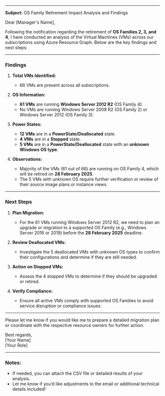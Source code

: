 
---

**Subject:** OS Family Retirement Impact Analysis and Findings  

Dear [Manager's Name],  

Following the notification regarding the retirement of **OS Families 2, 3, and 4**, I have conducted an analysis of the Virtual Machines (VMs) across our subscriptions using Azure Resource Graph. Below are the key findings and next steps:  

---

### **Findings**  

1. **Total VMs Identified:**  
   - 66 VMs are present across all subscriptions.

2. **OS Information:**  
   - **61 VMs** are running **Windows Server 2012 R2** (OS Family 4).  
   - No VMs are running Windows Server 2008 R2 (OS Family 2) or Windows Server 2012 (OS Family 3).

3. **Power States:**  
   - **12 VMs** are in a **PowerState/Deallocated** state.  
   - **4 VMs** are in a **Stopped** state.  
   - **5 VMs** are in a **PowerState/Deallocated** state with an **unknown Windows OS type**.  

4. **Observations:**  
   - Majority of the VMs (61 out of 66) are running on OS Family 4, which will be retired on **28 February 2025**.  
   - The 5 VMs with unknown OS require further verification or review of their source image plans or instance views.

---

### **Next Steps**  

1. **Plan Migration:**  
   - For the 61 VMs running Windows Server 2012 R2, we need to plan an upgrade or migration to a supported OS Family (e.g., Windows Server 2016 or 2019) before the **28 February 2025** deadline.

2. **Review Deallocated VMs:**  
   - Investigate the 5 deallocated VMs with unknown OS types to confirm their configurations and determine if they are still needed.

3. **Action on Stopped VMs:**  
   - Assess the 4 stopped VMs to determine if they should be upgraded or retired.

4. **Verify Compliance:**  
   - Ensure all active VMs comply with supported OS Families to avoid service disruption or compliance issues.

---

Please let me know if you would like me to prepare a detailed migration plan or coordinate with the respective resource owners for further action.  

Best regards,  
[Your Name]  
[Your Role]  

---

### Notes:
- If needed, you can attach the CSV file or detailed results of your analysis.
- Let me know if you’d like adjustments to the email or additional technical details included!
